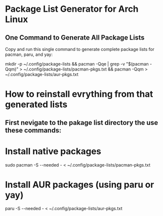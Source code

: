 # Package List Generator for Arch Linux

## One Command to Generate All Package Lists

Copy and run this single command to generate complete package lists for pacman, paru, and yay:

mkdir -p ~/.config/package-lists && pacman -Qqe | grep -v "$(pacman -Qqm)" > ~/.config/package-lists/pacman-pkgs.txt && pacman -Qqm > ~/.config/package-lists/aur-pkgs.txt




# How to reinstall evrything from that generated lists

## First nevigate to the pakage list directory the use these commands:

# Install native packages
sudo pacman -S --needed - < ~/.config/package-lists/pacman-pkgs.txt

# Install AUR packages (using paru or yay)
paru -S --needed - < ~/.config/package-lists/aur-pkgs.txt
